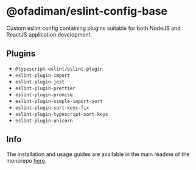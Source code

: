 # @ofadiman/eslint-config-base

Custom eslint config containing plugins suitable for both NodeJS and ReactJS application development.

## Plugins

- `@typescript-eslint/eslint-plugin`
- `eslint-plugin-import`
- `eslint-plugin-jest`
- `eslint-plugin-prettier`
- `eslint-plugin-promise`
- `eslint-plugin-simple-import-sort`
- `eslint-plugin-sort-keys-fix`
- `eslint-plugin-typescript-sort-keys`
- `eslint-plugin-unicorn`

## Info

The installation and usage guides are available in the main readme of the monorepo [here](https://github.com/Ofadiman/eslint-configs/README.md).
